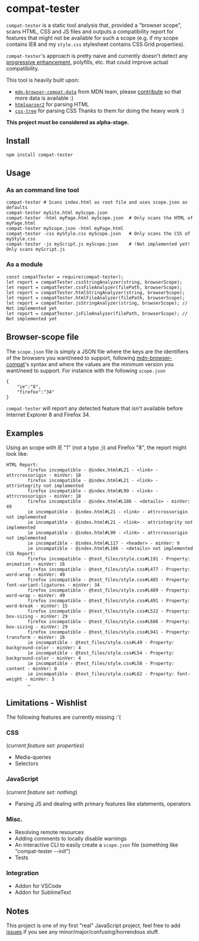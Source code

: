 # compat-tester

`compat-tester` is a static tool analysis that, provided a "browser scope", scans HTML, CSS and JS files and outputs a compatibility report for features that might not be available for such a scope (e.g. if my scope contains IE8 and my `style.css` stylesheet contains CSS Grid properties).

`compat-tester`'s approach is pretty naive and currently doesn't detect any [progressive enhancement](https://christianheilmann.com/2012/02/16/stumbling-on-the-escalator/), polyfills, etc. that could improve actual compatibility.


This tool is heavily built upon:
* [`mdn-browser-compat-data`](https://www.npmjs.com/package/mdn-browser-compat-data) from MDN team, please [contribute](https://developer.mozilla.org/docs/MDN/Contribute/Structures/Compatibility_tables) so that more data is available :)
* [`htmlparser2`](https://www.npmjs.com/package/htmlparser2) for parsing HTML
* [`css-tree`](https://www.npmjs.com/package/css-tree) for parsing CSS
Thanks to them for doing the heavy work :)

**This project must be considered as alpha-stage.**

## Install

    npm install compat-tester

## Usage



### As an command line tool
    
    compat-tester # Scans index.html as root file and uses scope.json as defaults
    compat-tester mySite.html myScope.json
    compat-tester -html myPage.html myScope.json  # Only scans the HTML of myPage.html
    compat-tester myScope.json -html myPage.html
    compat-tester -css myStyle.css myScope.json   # Only scans the CSS of myStyle.css
    compat-tester -js myScript.js myScope.json    # !Not implemented yet! Only scans myScript.js

### As a module 

    const compatTester = require(compat-tester);
    let report = compatTester.cssStringAnalyzer(string, browserScope);
    let report = compatTester.cssFileAnalyzer(filePath, browserScope);
    let report = compatTester.htmlStringAnalyzer(string, browserScope);
    let report = compatTester.htmlFileAnalyzer(filePath, browserScope);
    let report = compatTester.jsStringAnalyzer(string, browserScope); // Not implemented yet
    let report = compatTester.jsFileAnalyzer(filePath, browserScope); // Not implemented yet

## Browser-scope file

The `scope.json` file is simply a JSON file where the keys are the identifiers of the browsers you want/need to support, following [mdn-browser-compat](https://github.com/mdn/browser-compat-data/blob/master/schemas/compat-data-schema.md#browser-identifiers)'s syntax and where the values are the minimum version you want/need to support.
For instance with the following `scope.json`

    {
        "ie":"8",
        "firefox":"34"
    }

`compat-tester` will report any detected feature that isn't available before Internet Explorer 8 and Firefox 34.

## Examples
Using an scope with IE "1" (not a typo ;)) and Firefox "8", the report might look like:

    HTML Report:
            firefox incompatible - @index.html#L21 - <link> - attrcrossorigin - minVer: 18
            firefox incompatible - @index.html#L21 - <link> - attrintegrity not implemented
            firefox incompatible - @index.html#L99 - <link> - attrcrossorigin - minVer: 18
            firefox incompatible - @index.html#L186 - <details> - minVer: 49
            ie incompatible - @index.html#L21 - <link> - attrcrossorigin not implemented
            ie incompatible - @index.html#L21 - <link> - attrintegrity not implemented
            ie incompatible - @index.html#L99 - <link> - attrcrossorigin not implemented
            ie incompatible - @index.html#L117 - <header> - minVer: 9
            ie incompatible - @index.html#L186 - <details> not implemented
    CSS Report:
            firefox incompatible - @test_files/style.css#L191 - Property: animation - minVer: 16
            firefox incompatible - @test_files/style.css#L477 - Property: word-wrap - minVer: 49
            firefox incompatible - @test_files/style.css#L485 - Property: font-variant-ligatures - minVer: 34
            firefox incompatible - @test_files/style.css#L489 - Property: word-wrap - minVer: 49
            firefox incompatible - @test_files/style.css#L491 - Property: word-break - minVer: 15
            firefox incompatible - @test_files/style.css#L522 - Property: box-sizing - minVer: 29
            firefox incompatible - @test_files/style.css#L686 - Property: box-sizing - minVer: 29
            firefox incompatible - @test_files/style.css#L941 - Property: transform - minVer: 16
            ie incompatible - @test_files/style.css#L49 - Property: background-color - minVer: 4
            ie incompatible - @test_files/style.css#L54 - Property: background-color - minVer: 4
            ie incompatible - @test_files/style.css#L58 - Property: content - minVer: 8
            ie incompatible - @test_files/style.css#L62 - Property: font-weight - minVer: 3
            …

## Limitations - Wishlist
The following features are currently missing :'(

### CSS
(*current feature set: properties*)
* Media-queries
* Selectors

### JavaScript
(*current feature set: nothing*)
* Parsing JS and dealing with primary features like statements, operators

### Misc.
* Resolving remote resources
* Adding comments to locally disable warnings
* An interactive CLI to easily create a `scope.json` file (something like "compat-tester --init")
* Tests

### Integration
* Addon for VSCode
* Addon for SublimeText

## Notes 
This project is one of my first "real" JavaScript project, feel free to add [issues](https://github.com/SphinxKnight/compat-tester/issues) if you see any minor/major/confusing/horrendous stuff.